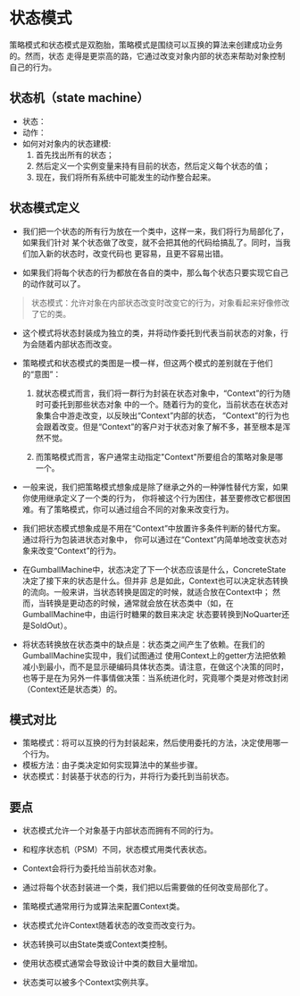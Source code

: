 # 状态模式

策略模式和状态模式是双胞胎，策略模式是围绕可以互换的算法来创建成功业务的。然而，状态
走得是更崇高的路，它通过改变对象内部的状态来帮助对象控制自己的行为。

## 状态机（state machine）

* 状态：
* 动作：
* 如何对对象内的状态建模: 
    1. 首先找出所有的状态；
    2. 然后定义一个实例变量来持有目前的状态，然后定义每个状态的值；
    3. 现在，我们将所有系统中可能发生的动作整合起来。

## 状态模式定义

* 我们把一个状态的所有行为放在一个类中，这样一来，我们将行为局部化了，如果我们针对
某个状态做了改变，就不会把其他的代码给搞乱了。同时，当我们加入新的状态时，改变代码也
更容易，且更不容易出错。

* 如果我们将每个状态的行为都放在各自的类中，那么每个状态只要实现它自己的动作就可以了。

> 状态模式：允许对象在内部状态改变时改变它的行为，对象看起来好像修改了它的类。

* 这个模式将状态封装成为独立的类，并将动作委托到代表当前状态的对象，行为会随着内部状态而改变。

* 策略模式和状态模式的类图是一模一样，但这两个模式的差别就在于他们的“意图”：
    1. 就状态模式而言，我们将一群行为封装在状态对象中，“Context”的行为随时可委托到那些状态对象
    中的一个。随着行为的变化，当前状态在状态对象集合中游走改变，以反映出“Context”内部的状态，
    “Context”的行为也会跟着改变。但是“Context”的客户对于状态对象了解不多，甚至根本是浑然不觉。
    
    2. 而策略模式而言，客户通常主动指定"Context"所要组合的策略对象是哪一个。

* 一般来说，我们把策略模式想象成是除了继承之外的一种弹性替代方案，如果你使用继承定义了一个类的行为，
你将被这个行为困住，甚至要修改它都很困难。有了策略模式，你可以通过组合不同的对象来改变行为。

* 我们把状态模式想象成是不用在“Context”中放置许多条件判断的替代方案。通过将行为包装进状态对象中，
你可以通过在“Context”内简单地改变状态对象来改变“Context”的行为。

* 在GumballMachine中，状态决定了下一个状态应该是什么，ConcreteState决定了接下来的状态是什么。但并非
总是如此，Context也可以决定状态转换的流向。一般来讲，当状态转换是固定的时候，就适合放在Context中；
然而，当转换是更动态的时候，通常就会放在状态类中（如，在GumballMachine中，由运行时糖果的数目来决定
状态要转换到NoQuarter还是SoldOut）。

* 将状态转换放在状态类中的缺点是：状态类之间产生了依赖。在我们的GumballMachine实现中，我们试图通过
使用Context上的getter方法把依赖减小到最小，而不是显示硬编码具体状态类。请注意，在做这个决策的同时，
也等于是在为另外一件事情做决策：当系统进化时，究竟哪个类是对修改封闭（Context还是状态类）的。


## 模式对比

* 策略模式：将可以互换的行为封装起来，然后使用委托的方法，决定使用哪一个行为。
* 模板方法：由子类决定如何实现算法中的某些步骤。
* 状态模式：封装基于状态的行为，并将行为委托到当前状态。


## 要点

* 状态模式允许一个对象基于内部状态而拥有不同的行为。

* 和程序状态机（PSM）不同，状态模式用类代表状态。

* Context会将行为委托给当前状态对象。

* 通过将每个状态封装进一个类，我们把以后需要做的任何改变局部化了。

* 策略模式通常用行为或算法来配置Context类。

* 状态模式允许Context随着状态的改变而改变行为。

* 状态转换可以由State类或Context类控制。

* 使用状态模式通常会导致设计中类的数目大量增加。

* 状态类可以被多个Context实例共享。